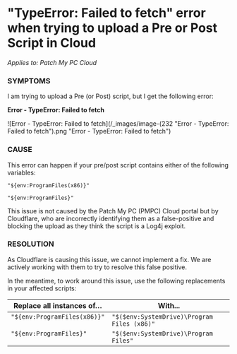# "TypeError: Failed to fetch" error when trying to upload a Pre or Post Script in Cloud

_Applies to: Patch My PC Cloud_

### SYMPTOMS

I am trying to upload a Pre (or Post) script, but I get the following error:

**Error - TypeError: Failed to fetch**

![Error - TypeError: Failed to fetch](/_images/image-(232 "Error - TypeError: Failed to fetch").png "Error - TypeError: Failed to fetch")



### CAUSE

This error can happen if your pre/post script contains either of the following variables:

`"${env:ProgramFiles(x86)}"`

`"${env:ProgramFiles}"`

This issue is not caused by the Patch My PC (PMPC) Cloud portal but by Cloudflare, who are incorrectly identifying them as a false-positive and blocking the upload as they think the script is a Log4j exploit.

### RESOLUTION

As Cloudflare is causing this issue, we cannot implement a fix. We are actively working with them to try to resolve this false positive.

In the meantime, to work around this issue, use the following replacements in your affected scripts:

<table><thead><tr><th valign="top">Replace all instances of…</th><th valign="top">With...</th></tr></thead><tbody><tr><td valign="top"><code>"${env:ProgramFiles(x86)}"</code></td><td valign="top"><code>"$($env:SystemDrive)\Program Files (x86)"</code></td></tr><tr><td valign="top"><code>"${env:ProgramFiles}"</code></td><td valign="top"><code>"$($env:SystemDrive)\Program Files"</code></td></tr></tbody></table>